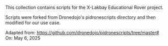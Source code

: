 This collection contains scripts for the X-Lakbay Educational Rover project. 

Scripts were forked from Dronedojo's pidronescripts directory and then modified for our use case.

Adapted from: https://github.com/dronedojo/pidronescripts/tree/master#
On: May 6, 2025


